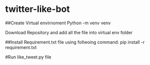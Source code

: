 # twitter-like-bot

##Create Virtual envirnoment
Python -m venv venv

Download Repository and add all the file into virtual env folder

##Install Requirement.txt file using follwoing command:
pip install -r requirement.txt

#Run like_tweet.py file 

